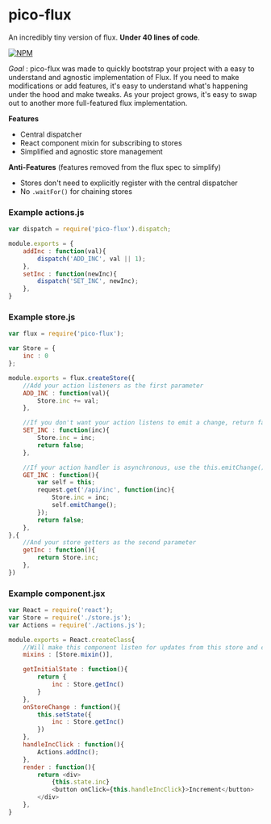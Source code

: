 # pico-flux
An incredibly tiny version of flux. **Under 40 lines of code**.

[![NPM](https://nodei.co/npm/pico-flux.png)](https://nodei.co/npm/pico-flux/)

*Goal* : pico-flux was made to quickly bootstrap your project with a easy to understand and agnostic implementation of Flux.
If you need to make modifications or add features, it's easy to understand what's happening under the hood and make tweaks.
As your project grows, it's easy to swap out to another more full-featured flux implementation.

**Features**

* Central dispatcher
* React component mixin for subscribing to stores
* Simplified and agnostic store management

**Anti-Features** (features removed from the flux spec to simplify)

* Stores don't need to explicitly register with the central dispatcher
* No `.waitFor()` for chaining stores


### Example actions.js
```javascript
var dispatch = require('pico-flux').dispatch;

module.exports = {
	addInc : function(val){
		dispatch('ADD_INC', val || 1);
	},
	setInc : function(newInc){
		dispatch('SET_INC', newInc);
	},
}
```

### Example store.js
```javascript
var flux = require('pico-flux');

var Store = {
	inc : 0
};

module.exports = flux.createStore({
	//Add your action listeners as the first parameter
	ADD_INC : function(val){
		Store.inc += val;
	},

	//If you don't want your action listens to emit a change, return false
	SET_INC : function(inc){
		Store.inc = inc;
		return false;
	},

	//If your action handler is asynchronous, use the this.emitChange() to trigger a store update manually.
	GET_INC : function(){
		var self = this;
		request.get('/api/inc', function(inc){
			Store.inc = inc;
			self.emitChange();
		});
		return false;
	},
},{
	//And your store getters as the second parameter
	getInc : function(){
		return Store.inc;
	},
})

```

### Example component.jsx
```javascript
var React = require('react');
var Store = require('./store.js');
var Actions = require('./actions.js');

module.exports = React.createClass{
	//Will make this component listen for updates from this store and call onStoreChange
	mixins : [Store.mixin()],

	getInitialState : function(){
		return {
			inc : Store.getInc()
		}
	},
	onStoreChange : function(){
		this.setState({
			inc : Store.getInc()
		})
	},
	handleIncClick : function(){
		Actions.addInc();
	},
	render : function(){
		return <div>
			{this.state.inc}
			<button onClick={this.handleIncClick}>Increment</button>
		</div>
	},
}
```
